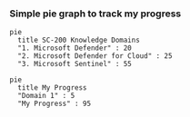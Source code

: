 
### Simple pie graph to track my progress 

```mermaid
pie
  title SC-200 Knowledge Domains
  "1. Microsoft Defender" : 20
  "2. Microsoft Defender for Cloud" : 25
  "3. Microsoft Sentinel" : 55
```

```mermaid
pie
  title My Progress
  "Domain 1" : 5
  "My Progress" : 95
```
